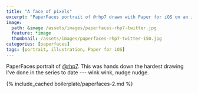```yaml
---
title: "A face of pixels"
excerpt: "PaperFaces portrait of @rhp7 drawn with Paper for iOS on an iPad."
image: 
  path: &image /assets/images/paperfaces-rhp7-twitter.jpg 
  feature: *image
  thumbnail: /assets/images/paperfaces-rhp7-twitter-150.jpg
categories: [paperfaces]
tags: [portrait, illustration, Paper for iOS]
---
```


PaperFaces portrait of [@rhp7](https://twitter.com/rhp7). This was hands down the hardest drawing I've done in the series to date --- wink wink, nudge nudge.

{% include_cached boilerplate/paperfaces-2.md %}
